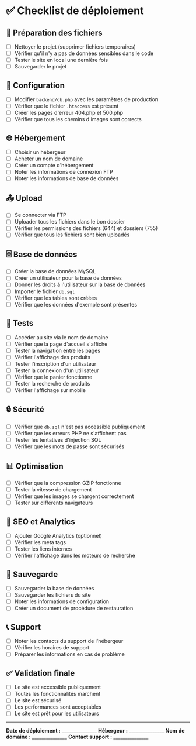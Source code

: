 # ✅ Checklist de déploiement

## 📁 Préparation des fichiers
- [ ] Nettoyer le projet (supprimer fichiers temporaires)
- [ ] Vérifier qu'il n'y a pas de données sensibles dans le code
- [ ] Tester le site en local une dernière fois
- [ ] Sauvegarder le projet

## 🔧 Configuration
- [ ] Modifier `backend/db.php` avec les paramètres de production
- [ ] Vérifier que le fichier `.htaccess` est présent
- [ ] Créer les pages d'erreur 404.php et 500.php
- [ ] Vérifier que tous les chemins d'images sont corrects

## 🌐 Hébergement
- [ ] Choisir un hébergeur
- [ ] Acheter un nom de domaine
- [ ] Créer un compte d'hébergement
- [ ] Noter les informations de connexion FTP
- [ ] Noter les informations de base de données

## 📤 Upload
- [ ] Se connecter via FTP
- [ ] Uploader tous les fichiers dans le bon dossier
- [ ] Vérifier les permissions des fichiers (644) et dossiers (755)
- [ ] Vérifier que tous les fichiers sont bien uploadés

## 🗄️ Base de données
- [ ] Créer la base de données MySQL
- [ ] Créer un utilisateur pour la base de données
- [ ] Donner les droits à l'utilisateur sur la base de données
- [ ] Importer le fichier `db.sql`
- [ ] Vérifier que les tables sont créées
- [ ] Vérifier que les données d'exemple sont présentes

## 🧪 Tests
- [ ] Accéder au site via le nom de domaine
- [ ] Vérifier que la page d'accueil s'affiche
- [ ] Tester la navigation entre les pages
- [ ] Vérifier l'affichage des produits
- [ ] Tester l'inscription d'un utilisateur
- [ ] Tester la connexion d'un utilisateur
- [ ] Vérifier que le panier fonctionne
- [ ] Tester la recherche de produits
- [ ] Vérifier l'affichage sur mobile

## 🔒 Sécurité
- [ ] Vérifier que `db.sql` n'est pas accessible publiquement
- [ ] Vérifier que les erreurs PHP ne s'affichent pas
- [ ] Tester les tentatives d'injection SQL
- [ ] Vérifier que les mots de passe sont sécurisés

## 📊 Optimisation
- [ ] Vérifier que la compression GZIP fonctionne
- [ ] Tester la vitesse de chargement
- [ ] Vérifier que les images se chargent correctement
- [ ] Tester sur différents navigateurs

## 📱 SEO et Analytics
- [ ] Ajouter Google Analytics (optionnel)
- [ ] Vérifier les meta tags
- [ ] Tester les liens internes
- [ ] Vérifier l'affichage dans les moteurs de recherche

## 🔄 Sauvegarde
- [ ] Sauvegarder la base de données
- [ ] Sauvegarder les fichiers du site
- [ ] Noter les informations de configuration
- [ ] Créer un document de procédure de restauration

## 📞 Support
- [ ] Noter les contacts du support de l'hébergeur
- [ ] Vérifier les horaires de support
- [ ] Préparer les informations en cas de problème

## ✅ Validation finale
- [ ] Le site est accessible publiquement
- [ ] Toutes les fonctionnalités marchent
- [ ] Le site est sécurisé
- [ ] Les performances sont acceptables
- [ ] Le site est prêt pour les utilisateurs

---

**Date de déploiement :** _______________
**Hébergeur :** _______________
**Nom de domaine :** _______________
**Contact support :** _______________ 